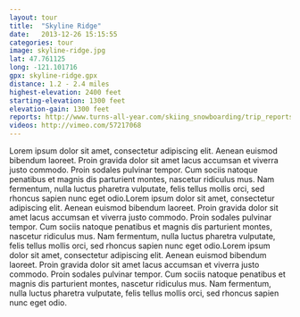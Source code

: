 ```yaml
---
layout: tour
title:  "Skyline Ridge"
date:   2013-12-26 15:15:55
categories: tour
image: skyline-ridge.jpg
lat: 47.761125
long: -121.101716
gpx: skyline-ridge.gpx
distance: 1.2 - 2.4 miles
highest-elevation: 2400 feet
starting-elevation: 1300 feet
elevation-gain: 1300 feet
reports: http://www.turns-all-year.com/skiing_snowboarding/trip_reports/index.php?topic=30238.0
videos: http://vimeo.com/57217068
---
```



Lorem ipsum dolor sit amet, consectetur adipiscing elit. Aenean euismod bibendum laoreet. Proin gravida dolor sit amet lacus accumsan et viverra justo commodo. Proin sodales pulvinar tempor. Cum sociis natoque penatibus et magnis dis parturient montes, nascetur ridiculus mus. Nam fermentum, nulla luctus pharetra vulputate, felis tellus mollis orci, sed rhoncus sapien nunc eget odio.Lorem ipsum dolor sit amet, consectetur adipiscing elit. Aenean euismod bibendum laoreet. Proin gravida dolor sit amet lacus accumsan et viverra justo commodo. Proin sodales pulvinar tempor. Cum sociis natoque penatibus et magnis dis parturient montes, nascetur ridiculus mus. Nam fermentum, nulla luctus pharetra vulputate, felis tellus mollis orci, sed rhoncus sapien nunc eget odio.Lorem ipsum dolor sit amet, consectetur adipiscing elit. Aenean euismod bibendum laoreet. Proin gravida dolor sit amet lacus accumsan et viverra justo commodo. Proin sodales pulvinar tempor. Cum sociis natoque penatibus et magnis dis parturient montes, nascetur ridiculus mus. Nam fermentum, nulla luctus pharetra vulputate, felis tellus mollis orci, sed rhoncus sapien nunc eget odio.